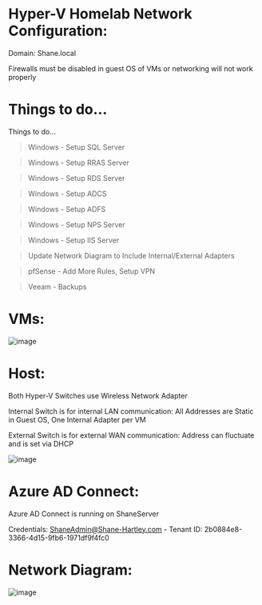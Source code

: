 # Hyper-V Homelab Network Configuration:

Domain: Shane.local

Firewalls must be disabled in guest OS of VMs or networking will not work properly

# Things to do…
Things to do…

>Windows - Setup SQL Server 

>Windows - Setup RRAS Server 

>Windows - Setup RDS Server 

>Windows - Setup ADCS 

>Windows - Setup ADFS 

>Windows - Setup NPS Server 

>Windows - Setup IIS Server 

>Update Network Diagram to Include Internal/External Adapters 

>pfSense - Add More Rules, Setup VPN 

>Veeam - Backups 

# VMs:

![image](https://github.com/shanebagel/Homelab-Configuration/assets/99091402/c294daf4-1c0e-419d-a8bb-0634f264b052)

# Host:

Both Hyper-V Switches use Wireless Network Adapter

Internal Switch is for internal LAN communication: All Addresses are Static in Guest OS, One Internal Adapter per VM

External Switch is for external WAN communication: Address can fluctuate and is set via DHCP

![image](https://github.com/shanebagel/Homelab-Configuration/assets/99091402/276cfcec-1aad-4ace-bd84-2101923cf127)

# Azure AD Connect:

Azure AD Connect is running on ShaneServer

Credentials: ShaneAdmin@Shane-Hartley.com - Tenant ID: 2b0884e8-3366-4d15-9fb6-1971df9f4fc0

# Network Diagram:
![image](https://github.com/shanebagel/Homelab-Configuration/assets/99091402/80ac2376-4e2e-4d71-a982-ad7b6be4202a)
